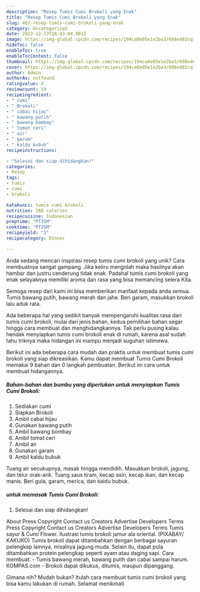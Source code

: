 ```yaml
---
description: "Resep Tumis Cumi Brokoli yang Enak"
title: "Resep Tumis Cumi Brokoli yang Enak"
slug: 462-resep-tumis-cumi-brokoli-yang-enak
category: Uncategorized
date: 2022-12-13T16:43:04.801Z
image: https://img-global.cpcdn.com/recipes/194ca8e05e1e2ba3/680x482cq70/tumis-cumi-brokoli-foto-resep-utama.jpg
hideToc: false
enableToc: true
enableTocContent: false
thumbnail: https://img-global.cpcdn.com/recipes/194ca8e05e1e2ba3/680x482cq70/tumis-cumi-brokoli-foto-resep-utama.jpg
cover: https://img-global.cpcdn.com/recipes/194ca8e05e1e2ba3/680x482cq70/tumis-cumi-brokoli-foto-resep-utama.jpg
author: Admin
authorAv: notfound
ratingvalue: 4
reviewcount: 19
recipeingredient:
- " cumi"
- " Brokoli"
- " cabai hijau"
- " bawang putih"
- " bawang bombay"
- " tomat ceri"
- " air"
- " garam"
- " kaldu bubuk"
recipeinstructions:

- "Selesai dan siap dihidangkan!"
categories:
- Resep
tags:
- tumis
- cumi
- brokoli

katakunci: tumis cumi brokoli 
nutrition: 268 calories
recipecuisine: Indonesian
preptime: "PT35M"
cooktime: "PT35M"
recipeyield: "2"
recipecategory: Dinner

---
```





Anda sedang mencari inspirasi resep tumis cumi brokoli yang unik? Cara membuatnya sangat gampang. Jika keliru mengolah maka hasilnya akan hambar dan justru cenderung tidak enak. Padahal tumis cumi brokoli yang enak selayaknya memiliki aroma dan rasa yang bisa memancing selera Kita.





Semoga resep dari kami ini bisa memberikan manfaat kepada anda semua. Tumis bawang putih, bawang merah dan jahe. Beri garam, masukkan brokoli lalu aduk rata.

Ada beberapa hal yang sedikit banyak mempengaruhi kualitas rasa dari tumis cumi brokoli, mulai dari jenis bahan, kedua pemilihan bahan segar hingga cara membuat dan menghidangkannya. Tak perlu pusing kalau hendak menyiapkan tumis cumi brokoli enak di rumah, karena asal sudah tahu triknya maka hidangan ini mampu menjadi suguhan istimewa.






Berikut ini ada beberapa cara mudah dan praktis untuk membuat tumis cumi brokoli yang siap dikreasikan. Kamu dapat membuat Tumis Cumi Brokoli memakai 9 bahan dan 0 langkah pembuatan. Berikut ini cara untuk membuat hidangannya.

<!--inarticleads1-->

##### Bahan-bahan dan bumbu yang diperlukan untuk menyiapkan Tumis Cumi Brokoli:

1. Sediakan  cumi
1. Siapkan  Brokoli
1. Ambil  cabai hijau
1. Gunakan  bawang putih
1. Ambil  bawang bombay
1. Ambil  tomat ceri
1. Ambil  air
1. Gunakan  garam
1. Ambil  kaldu bubuk


Tuang air secukupnya, masak hingga mendidih. Masukkan brokoli, jagung, dan telur orak-arik. Tuang saus tiram, kecap asin, kecap ikan, dan kecap manis. Beri gula, garam, merica, dan kaldu bubuk. 

<!--inarticleads2-->

#####  untuk memasak Tumis Cumi Brokoli:


1. Selesai dan siap dihidangkan!

About Press Copyright Contact us Creators Advertise Developers Terms Press Copyright Contact us Creators Advertise Developers Terms Tumis sayur &amp; Cumi Flower. Ilustrasi tumis brokoli jamur ala oriental. (PIXABAY/ KAKUKO) Tumis brokoli dapat ditambahkan dengan berbagai sayuran pelengkap lainnya, misalnya jagung muda. Selain itu, dapat pula ditambahkan protein pelengkap seperti ayam atau daging sapi. Cara membuat: - Tumis bawang merah, bawang putih dan cabai sampai harum. KOMPAS.com - Brokoli dapat dikukus, ditumis, maupun dipanggang. 

Gimana nih? Mudah bukan? Itulah cara membuat tumis cumi brokoli yang bisa kamu lakukan di rumah. Selamat menikmati
